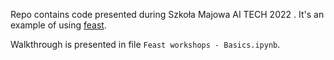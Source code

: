 Repo contains code presented during Szkoła Majowa AI TECH 2022 . It's an example of using [feast](https://github.com/feast-dev/feast).

Walkthrough is presented in file `Feast workshops - Basics.ipynb`.
